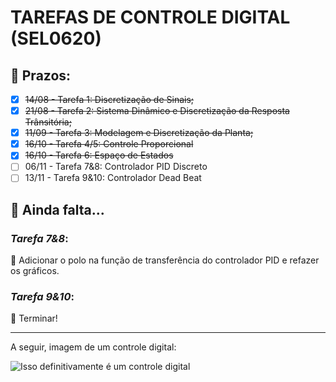# TAREFAS DE CONTROLE DIGITAL (SEL0620)

## 📅 Prazos:
* [x] ~~14/08 - Tarefa 1: Discretização de Sinais;~~
* [x] ~~21/08 - Tarefa 2: Sistema Dinâmico e Discretização da Resposta Trânsitória;~~
* [x] ~~11/09 - Tarefa 3: Modelagem e Discretização da Planta;~~
* [x] ~~16/10 - Tarefa 4/5: Controle Proporcional~~
* [x] ~~16/10 - Tarefa 6: Espaço de Estados~~
* [ ] 06/11 - Tarefa 7&8: Controlador PID Discreto
* [ ] 13/11 - Tarefa 9&10: Controlador Dead Beat

## 📃 Ainda falta...

### *Tarefa 7&8*: 
🫠 Adicionar o polo na função de transferência do controlador PID e refazer os gráficos. 

### *Tarefa 9&10*:
🙂 Terminar!

---
A seguir, imagem de um controle digital:

![Isso definitivamente é um controle digital](https://i.gifer.com/RKm.gif)

